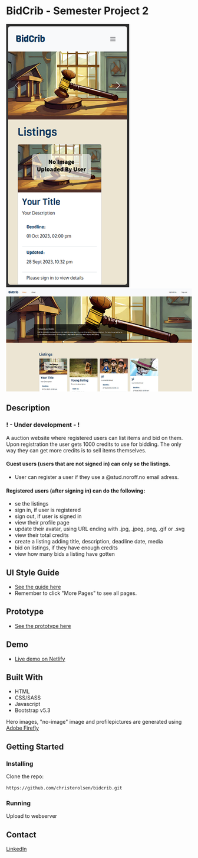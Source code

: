 # BidCrib - Semester Project 2

![image](/img/various/homepage-screenshot-mobile.png)
![image](/img/various/homepage-screenshot.jpg)

## Description

### ! - Under development - !

A auction website where registered users can list items and bid on them.
Upon registration the user gets 1000 credits to use for bidding. The only way they can get more credits is to sell items themselves.

#### Guest users (users that are not signed in) can only se the listings.

- User can register a user if they use a @stud.noroff.no email adress.

#### Registered users (after signing in) can do the following:

- se the listings
- sign in, if user is registered
- sign out, if user is signed in
- view their profile page
- update their avatar, using URL ending with .jpg, .jpeg, png, .gif or .svg
- view their total credits
- create a listing adding title, description, deadline date, media
- bid on listings, if they have enough credits
- view how many bids a listing have gotten

## UI Style Guide

- [See the guide here](https://github.com/christerolsen/bidcrib/blob/main/various-attachements/bidcrib-ui_style_guide.pdf)
- Remember to click "More Pages" to see all pages.

## Prototype

- [See the prototype here](https://xd.adobe.com/view/0b67b86d-b2fc-4e2b-a029-c7b5cfb73eb3-5e34/?fullscreen)

## Demo

- [Live demo on Netlify](https://silly-meringue-575725.netlify.app)

## Built With

- HTML
- CSS/SASS
- Javascript
- Bootstrap v5.3

Hero images, "no-image" image and profilepictures are generated using [Adobe Firefly](https://firefly.adobe.com/)

## Getting Started

### Installing

Clone the repo:

```bash
https://github.com/christerolsen/bidcrib.git
```

### Running

Upload to webserver

## Contact

[LinkedIn](https://www.linkedin.com/in/christer-olsen-b557ab1b4/)
